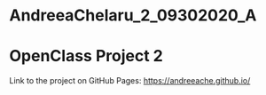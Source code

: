 # AndreeaChelaru_2_09302020_A
OpenClass Project 2
===

Link to the project on GitHub Pages: https://andreeache.github.io/
